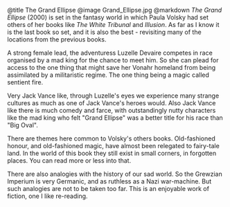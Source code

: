 @title		The Grand Ellipse
@image		Grand_Ellipse.jpg
@markdown
*The Grand Ellipse* (2000) is set in the fantasy world
in which Paula Volsky had set others of her books like
*The White Tribunal* and *Illusion*.  As far as I know it
is the last book so set, and it is also the best - revisiting
many of the locations from the previous books.

A strong female lead, the adventuress Luzelle Devaire competes
in race organised by a mad king for the chance to meet him.  So
she can plead for access to the one thing that might save her
Vonahr homeland from being assimilated by a militaristic
regime. The one thing being a magic called sentient fire.

Very Jack Vance like, through Luzelle's eyes we experience
many strange cultures as much as one of Jack Vance's heroes would.
Also Jack Vance like there is much comedy and farce, with
outstandingly nutty characters like the mad king who felt "Grand
Ellipse" was a better title for his race than "Big Oval".

There are themes here common to Volsky's others books. Old-fashioned
honour, and old-fashioned magic, have almost been relegated to
fairy-tale land. In the world of this book they still exist in
small corners, in forgotten places. You can read more or less into
that.

There are also analogies with the history of our sad world. So
the Grewzian Imperium is very Germanic, and as ruthless as a Nazi
war-machine. But such analogies are not to be taken too far. This
is an enjoyable work of fiction, one I like re-reading.
